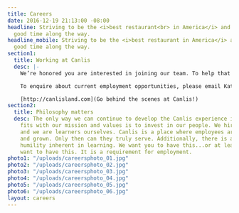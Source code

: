 ```yaml
---
title: Careers
date: 2016-12-19 21:13:00 -08:00
headline: Striving to be the <i>best restaurant<br> in America</i> and having a <br>damn
  good time along the way.
headline_mobile: Striving to be the <i>best restaurant in America</i> and have a damn
  good time along the way.
section1:
  title: Working at Canlis
  desc: |-
    We’re honored you are interested in joining our team. To help that process, we recommend you read most of this entire website to figure out what makes us tick. We recommend thinking about how working here will help you become more of who you want to become, not what you want to become. We recommend taking the advice of your mother — whatever it was she said, try to remember — it’s going to help you get a job here.

    To enquire about current employment opportunities, please email Katie Coffman at [mailto:canlis@canlis.com](canlis@canlis.com).

    [http://canlisland.com](Go behind the scenes at Canlis!)
section2:
  title: Philosophy matters
  desc: The only way we can continue to develop the Canlis experience in a way that
    fits with our mission and values is to invest in our people. We hire learners
    and we are learners ourselves. Canlis is a place where employees are nurtured
    and grown. Only then can they truly serve. Additionally, there is a particular
    humility inherent in learning. We want you to have this...or at least to desperately
    want to have this. It is a requirement for employment.
photo1: "/uploads/careersphoto_01.jpg"
photo2: "/uploads/careersphoto_02.jpg"
photo3: "/uploads/careersphoto_03.jpg"
photo4: "/uploads/careersphoto_04.jpg"
photo5: "/uploads/careersphoto_05.jpg"
photo6: "/uploads/careersphoto_06.jpg"
layout: careers
---
```


